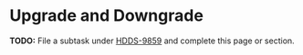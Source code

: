 # Upgrade and Downgrade

**TODO:** File a subtask under [HDDS-9859](https://issues.apache.org/jira/browse/HDDS-9859) and complete this page or section.

